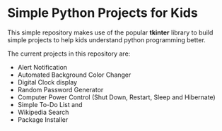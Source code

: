 
# Simple Python Projects for Kids

This simple repository makes use of the popular **tkinter** library to build simple projects to help kids understand python programming better. 

The current projects in this repository are:

* Alert Notification
* Automated Background Color Changer
* Digital Clock display
* Random Password Generator
* Computer Power Control (Shut Down, Restart, Sleep and Hibernate)
* Simple To-Do List and 
* Wikipedia Search
* Package Installer

